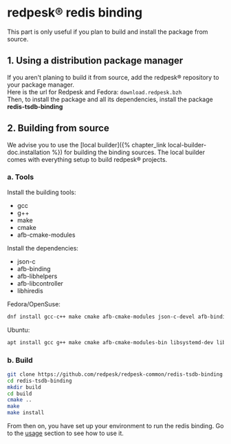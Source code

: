 # redpesk® redis binding

This part is only useful if you plan to build and install the package from source.  


## 1. Using a distribution package manager

If you aren't planing to build it from source, add the redpesk® repository
to your package manager.  
Here is the url for Redpesk and Fedora:
`download.redpesk.bzh`  
Then, to install the package and all its dependencies, install the package **redis-tsdb-binding**

## 2. Building from source

We advise you to use the [local builder]({% chapter_link local-builder-doc.installation %}) for building the binding sources. The local builder comes with everything setup to build redpesk® projects.

### a. Tools

Install the building tools:
- gcc
- g++
- make
- cmake
- afb-cmake-modules

Install the dependencies:
- json-c
- afb-binding
- afb-libhelpers
- afb-libcontroller
- libhiredis

Fedora/OpenSuse:
```bash
dnf install gcc-c++ make cmake afb-cmake-modules json-c-devel afb-binding-devel afb-libhelpers-devel afb-libcontroller-devel libhiredis-devel
```

Ubuntu:
```bash
apt install gcc g++ make cmake afb-cmake-modules-bin libsystemd-dev libjson-c-dev afb-binding-dev afb-libhelpers-dev afb-libcontroller-dev libhiredis-dev
```

### b. Build

```bash
git clone https://github.com/redpesk/redpesk-common/redis-tsdb-binding.git
cd redis-tsdb-binding
mkdir build
cd build
cmake ..
make
make install
```

From then on, you have set up your environment to run the redis binding. Go to the [usage](./4-Usage.html) section to see how to use it.
